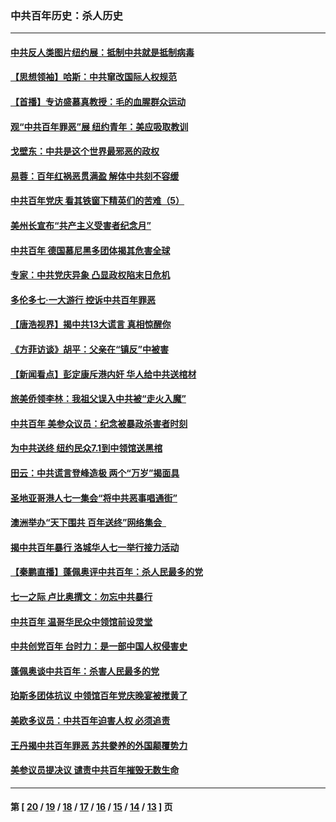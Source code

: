 ### 中共百年历史：杀人历史
---
#### [中共反人类图片纽约展：抵制中共就是抵制病毒](../../pages/nf1176106/n13115371.md?08060430) 
#### [【思想领袖】哈斯：中共窜改国际人权规范](../../pages/nf1176106/n13053647.md?08060430) 
#### [【首播】专访盛慕真教授：毛的血腥群众运动](../../pages/nf1176106/n13091782.md?08060430) 
#### [观“中共百年罪恶”展 纽约青年：美应吸取教训](../../pages/nf1176106/n13085246.md?08060430) 
#### [戈壁东：中共是这个世界最邪恶的政权](../../pages/nf1176106/n13085641.md?08060430) 
#### [易蓉：百年红祸恶贯满盈 解体中共刻不容缓](../../pages/nf1176106/n13084455.md?08060430) 
#### [中共百年党庆 看其铁窗下精英们的苦难（5）](../../pages/nf1176106/n13076766.md?08060430) 
#### [美州长宣布“共产主义受害者纪念月”](../../pages/nf1176106/n13074024.md?08060430) 
#### [中共百年 德国慕尼黑多团体揭其危害全球](../../pages/nf1176106/n13068873.md?08060430) 
#### [专家：中共党庆异象 凸显政权陷末日危机](../../pages/nf1176106/n13067084.md?08060430) 
#### [多伦多七·一大游行 控诉中共百年罪恶](../../pages/nf1176106/n13062043.md?08060430) 
#### [【唐浩视界】揭中共13大谎言 真相惊醒你](../../pages/nf1176106/n13065208.md?08060430) 
#### [《方菲访谈》胡平：父亲在“镇反”中被害](../../pages/nf1176106/n13064114.md?08060430) 
#### [【新闻看点】彭定康斥港内奸 华人给中共送棺材](../../pages/nf1176106/n13064230.md?08060430) 
#### [旅美侨领李林：我祖父误入中共被“走火入魔”](../../pages/nf1176106/n13062777.md?08060430) 
#### [中共百年 美参众议员：纪念被暴政杀害者时刻](../../pages/nf1176106/n13063735.md?08060430) 
#### [为中共送终 纽约民众7.1到中领馆送黑棺](../../pages/nf1176106/n13062573.md?08060430) 
#### [田云：中共谎言登峰造极 两个“万岁”揭面具](../../pages/nf1176106/n13062013.md?08060430) 
#### [圣地亚哥港人七一集会“将中共恶事唱通街”](../../pages/nf1176106/n13062681.md?08060430) 
#### [澳洲举办“天下围共 百年送终”网络集会  ](../../pages/nf1176106/n13054366.md?08060430) 
#### [揭中共百年暴行 洛城华人七一举行接力活动](../../pages/nf1176106/n13061979.md?08060430) 
#### [【秦鹏直播】蓬佩奥评中共百年：杀人民最多的党](../../pages/nf1176106/n13061736.md?08060430) 
#### [七一之际 卢比奥撰文：勿忘中共暴行](../../pages/nf1176106/n13061044.md?08060430) 
#### [中共百年 温哥华民众中领馆前设灵堂](../../pages/nf1176106/n13061399.md?08060430) 
#### [中共创党百年 台时力：是一部中国人权侵害史](../../pages/nf1176106/n13060687.md?08060430) 
#### [蓬佩奥谈中共百年：杀害人民最多的党](../../pages/nf1176106/n13061271.md?08060430) 
#### [珀斯多团体抗议 中领馆百年党庆晚宴被搅黄了](../../pages/nf1176106/n13061220.md?08060430) 
#### [美欧多议员：中共百年迫害人权 必须追责](../../pages/nf1176106/n13061062.md?08060430) 
#### [王丹揭中共百年罪恶 苏共豢养的外国颠覆势力](../../pages/nf1176106/n13060640.md?08060430) 
#### [美参议员提决议 谴责中共百年摧毁无数生命](../../pages/nf1176106/n13060723.md?08060430) 

---
#### 第 [ [20](./20.md?08060430) / [19](./19.md?08060430) / [18](./18.md?08060430) / [17](./17.md?08060430) / [16](./16.md?08060430) / [15](./15.md?08060430) / [14](./14.md?08060430) / [13](./13.md?08060430) ] 页
